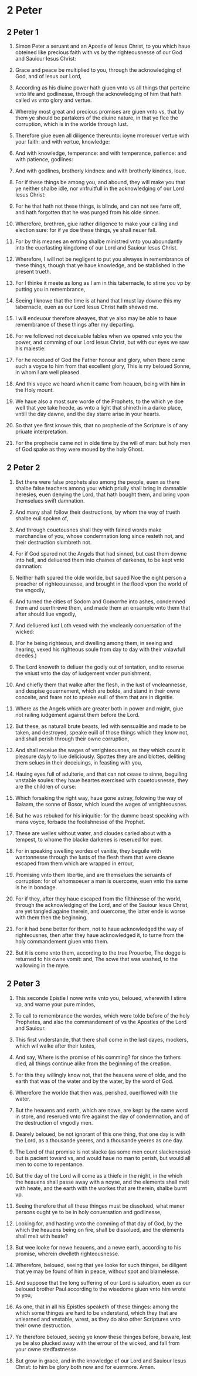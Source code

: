 # 2 Peter

## 2 Peter 1

1. Simon Peter a seruant and an Apostle of Iesus Christ, to you which haue obteined like precious faith with vs by the righteousnesse of our God and Sauiour Iesus Christ:

2. Grace and peace be multiplied to you, through the acknowledging of God, and of Iesus our Lord,

3. According as his diuine power hath giuen vnto vs all things that perteine vnto life and godlinesse, through the acknowledging of him that hath called vs vnto glory and vertue.

4. Whereby most great and precious promises are giuen vnto vs, that by them ye should be partakers of the diuine nature, in that ye flee the corruption, which is in the worlde through lust.

5. Therefore giue euen all diligence thereunto: ioyne moreouer vertue with your faith: and with vertue, knowledge:

6. And with knowledge, temperance: and with temperance, patience: and with patience, godlines:

7. And with godlines, brotherly kindnes: and with brotherly kindnes, loue.

8. For if these things be among you, and abound, they will make you that ye neither shalbe idle, nor vnfruitfull in the acknowledging of our Lord Iesus Christ:

9. For he that hath not these things, is blinde, and can not see farre off, and hath forgotten that he was purged from his olde sinnes.

10. Wherefore, brethren, giue rather diligence to make your calling and election sure: for if ye doe these things, ye shall neuer fall.

11. For by this meanes an entring shalbe ministred vnto you aboundantly into the euerlasting kingdome of our Lord and Sauiour Iesus Christ.

12. Wherefore, I will not be negligent to put you alwayes in remembrance of these things, though that ye haue knowledge, and be stablished in the present trueth.

13. For I thinke it meete as long as I am in this tabernacle, to stirre you vp by putting you in remembrance,

14. Seeing I knowe that the time is at hand that I must lay downe this my tabernacle, euen as our Lord Iesus Christ hath shewed me.

15. I will endeuour therefore alwayes, that ye also may be able to haue remembrance of these things after my departing.

16. For we followed not deceiuable fables when we opened vnto you the power, and comming of our Lord Iesus Christ, but with our eyes we saw his maiestie:

17. For he receiued of God the Father honour and glory, when there came such a voyce to him from that excellent glory, This is my beloued Sonne, in whom I am well pleased.

18. And this voyce we heard when it came from heauen, being with him in the Holy mount.

19. We haue also a most sure worde of the Prophets, to the which ye doe well that yee take heede, as vnto a light that shineth in a darke place, vntill the day dawne, and the day starre arise in your hearts.

20. So that yee first knowe this, that no prophecie of the Scripture is of any priuate interpretation.

21. For the prophecie came not in olde time by the will of man: but holy men of God spake as they were moued by the holy Ghost.  

## 2 Peter 2

1. Bvt there were false prophets also among the people, euen as there shalbe false teachers among you: which priuily shall bring in damnable heresies, euen denying the Lord, that hath bought them, and bring vpon themselues swift damnation.

2. And many shall follow their destructions, by whom the way of trueth shalbe euil spoken of,

3. And through couetousnes shall they with fained words make marchandise of you, whose condemnation long since resteth not, and their destruction slumbreth not.

4. For if God spared not the Angels that had sinned, but cast them downe into hell, and deliuered them into chaines of darkenes, to be kept vnto damnation:

5. Neither hath spared the olde worlde, but saued Noe the eight person a preacher of righteousnesse, and brought in the flood vpon the world of the vngodly,

6. And turned the cities of Sodom and Gomorrhe into ashes, condemned them and ouerthrewe them, and made them an ensample vnto them that after should liue vngodly,

7. And deliuered iust Loth vexed with the vncleanly conuersation of the wicked:

8. (For he being righteous, and dwelling among them, in seeing and hearing, vexed his righteous soule from day to day with their vnlawfull deedes.)

9. The Lord knoweth to deliuer the godly out of tentation, and to reserue the vniust vnto the day of iudgement vnder punishment.

10. And chiefly them that walke after the flesh, in the lust of vncleannesse, and despise gouernement, which are bolde, and stand in their owne conceite, and feare not to speake euill of them that are in dignitie.

11. Where as the Angels which are greater both in power and might, giue not railing iudgement against them before the Lord.

12. But these, as naturall brute beasts, led with sensualitie and made to be taken, and destroyed, speake euill of those things which they know not, and shall perish through their owne corruption,

13. And shall receiue the wages of vnrighteousnes, as they which count it pleasure dayly to liue deliciously. Spottes they are and blottes, deliting them selues in their deceiuings, in feasting with you,

14. Hauing eyes full of adulterie, and that can not cease to sinne, beguiling vnstable soules: they haue heartes exercised with couetousnesse, they are the children of curse:

15. Which forsaking the right way, haue gone astray, folowing the way of Balaam, the sonne of Bosor, which loued the wages of vnrighteousnes.

16. But he was rebuked for his iniquitie: for the dumme beast speaking with mans voyce, forbade the foolishnesse of the Prophet.

17. These are welles without water, and cloudes caried about with a tempest, to whome the blacke darkenes is reserued for euer.

18. For in speaking swelling wordes of vanitie, they beguile with wantonnesse through the lusts of the flesh them that were cleane escaped from them which are wrapped in errour,

19. Promising vnto them libertie, and are themselues the seruants of corruption: for of whomsoeuer a man is ouercome, euen vnto the same is he in bondage.

20. For if they, after they haue escaped from the filthinesse of the world, through the acknowledging of the Lord, and of the Sauiour Iesus Christ, are yet tangled againe therein, and ouercome, the latter ende is worse with them then the beginning.

21. For it had bene better for them, not to haue acknowledged the way of righteousnes, then after they haue acknowledged it, to turne from the holy commandement giuen vnto them.

22. But it is come vnto them, according to the true Prouerbe, The dogge is returned to his owne vomit: and, The sowe that was washed, to the wallowing in the myre.  

## 2 Peter 3

1. This seconde Epistle I nowe write vnto you, beloued, wherewith I stirre vp, and warne your pure mindes,

2. To call to remembrance the wordes, which were tolde before of the holy Prophetes, and also the commandement of vs the Apostles of the Lord and Sauiour.

3. This first vnderstande, that there shall come in the last dayes, mockers, which wil walke after their lustes,

4. And say, Where is the promise of his comming? for since the fathers died, all things continue alike from the beginning of the creation.

5. For this they willingly know not, that the heauens were of olde, and the earth that was of the water and by the water, by the word of God.

6. Wherefore the worlde that then was, perished, ouerflowed with the water.

7. But the heauens and earth, which are nowe, are kept by the same word in store, and reserued vnto fire against the day of condemnation, and of the destruction of vngodly men.

8. Dearely beloued, be not ignorant of this one thing, that one day is with the Lord, as a thousande yeeres, and a thousande yeeres as one day.

9. The Lord of that promise is not slacke (as some men count slackenesse) but is pacient toward vs, and would haue no man to perish, but would all men to come to repentance.

10. But the day of the Lord will come as a thiefe in the night, in the which the heauens shall passe away with a noyse, and the elements shall melt with heate, and the earth with the workes that are therein, shalbe burnt vp.

11. Seeing therefore that all these thinges must be dissolued, what maner persons ought ye to be in holy conuersation and godlinesse,

12. Looking for, and hasting vnto the comming of that day of God, by the which the heauens being on fire, shall be dissolued, and the elements shall melt with heate?

13. But wee looke for newe heauens, and a newe earth, according to his promise, wherein dwelleth righteousnesse.

14. Wherefore, beloued, seeing that yee looke for such thinges, be diligent that ye may be found of him in peace, without spot and blamelesse.

15. And suppose that the long suffering of our Lord is saluation, euen as our beloued brother Paul according to the wisedome giuen vnto him wrote to you,

16. As one, that in all his Epistles speaketh of these thinges: among the which some thinges are hard to be vnderstand, which they that are vnlearned and vnstable, wrest, as they do also other Scriptures vnto their owne destruction.

17. Ye therefore beloued, seeing ye know these thinges before, beware, lest ye be also plucked away with the errour of the wicked, and fall from your owne stedfastnesse.

18. But grow in grace, and in the knowledge of our Lord and Sauiour Iesus Christ: to him be glory both now and for euermore. Amen.   